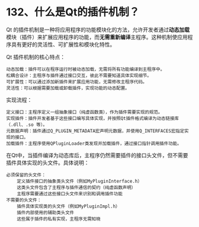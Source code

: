 # 132、什么是Qt的插件机制？

Qt 的插件机制是一种将应用程序的功能模块化的方法，允许开发者通过**动态加载**模块（插件）来扩展应用程序的功能，而**无需重新编译**主程序。这种机制使应用程序具有更好的灵活性、可扩展性和模块化特性。

Qt 插件机制的核心特点：  

    动态加载：插件可以在程序运行时被动态加载，无需将所有功能编译到主程序中。
    松耦合设计：主程序与插件通过接口交互，彼此不需要知道具体实现细节。
    可扩展性：可以通过添加新插件来扩展应用功能，无需修改主程序代码。
    灵活性：可以根据需要加载或卸载插件，实现功能的动态配置。

实现流程：

    定义接口：主程序定义一组抽象接口（纯虚函数类），作为插件需要实现的规范。
    实现插件：插件开发者基于这些接口编写具体实现，并按照Qt插件格式编译为动态链接库（.dll、.so 等）。
    元数据声明：插件通过Q_PLUGIN_METADATA宏声明元数据，并使用Q_INTERFACES宏指定实现的接口。
    加载插件：主程序使用QPluginLoader类发现并加载插件，通过接口指针调用插件功能。

在Qt中，当插件编译为动态库后，主程序仍然需要插件的接口头文件，但不需要插件具体实现的头文件。具体说明：

    必须保留的头文件：
        定义插件接口的抽象类头文件（例如MyPluginInterface.h）
        这类头文件包含了主程序与插件通信的契约（纯虚函数声明）
        主程序需要通过这些接口头文件来识别和调用插件功能
    不需要的头文件：
        插件具体实现类的头文件（例如MyPluginImpl.h）
        插件内部使用的辅助类头文件
        这些属于插件的私有实现，主程序无需知晓